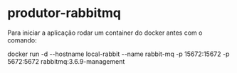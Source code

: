 # produtor-rabbitmq
Para iniciar a aplicação rodar um container do docker antes com o comando:

docker run -d --hostname local-rabbit --name rabbit-mq -p 15672:15672 -p 5672:5672 rabbitmq:3.6.9-management
